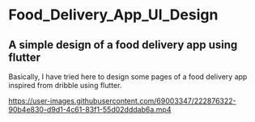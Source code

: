 # Food_Delivery_App_UI_Design

## A simple design of a food delivery app using flutter

Basically, I have tried here to design some pages of a food delivery app inspired from dribble using flutter.


https://user-images.githubusercontent.com/69003347/222876322-90b4e830-d9d1-4c61-83f1-55d02dddab6a.mp4

